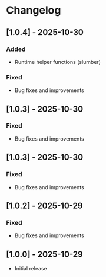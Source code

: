 # Changelog

## [1.0.4] - 2025-10-30

### Added
- Runtime helper functions (slumber)

### Fixed
- Bug fixes and improvements

## [1.0.3] - 2025-10-30

### Fixed
- Bug fixes and improvements

## [1.0.3] - 2025-10-30

### Fixed
- Bug fixes and improvements

## [1.0.2] - 2025-10-29

### Fixed
- Bug fixes and improvements

## [1.0.0] - 2025-10-29

- Initial release
